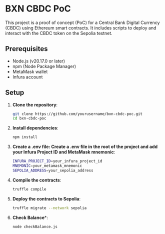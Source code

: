 # BXN CBDC PoC

This project is a proof of concept (PoC) for a Central Bank Digital Currency (CBDC) using Ethereum smart contracts. It includes scripts to deploy and interact with the CBDC token on the Sepolia testnet.

## Prerequisites

- Node.js (v20.17.0 or later)
- npm (Node Package Manager)
- MetaMask wallet
- Infura account

## Setup

1. **Clone the repository**:
   ```sh
   git clone https://github.com/yourusername/bxn-cbdc-poc.git
   cd bxn-cbdc-poc
   ```

2. **Install dependencies**:
   ```sh
   npm install
   ```

3. **Create a .env file: Create a .env file in the root of the project and add your Infura Project ID and MetaMask mnemonic**:
   ```sh
   INFURA_PROJECT_ID=your_infura_project_id
   MNEMONIC=your_metamask_mnemonic
   SEPOLIA_ADDRESS=your_sepolia_address
   ```

4. **Compile the contracts**:
   ```sh
   truffle compile
   ```

5. **Deploy the contracts to Sepolia**:
   ```sh
   truffle migrate --network sepolia
   ```

6. **Check Balance***:
   ```sh
   node checkBalance.js
   ```